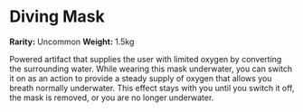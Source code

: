 # Diving Mask

**Rarity:** Uncommon
**Weight:** 1.5kg

Powered artifact that supplies the user with limited oxygen by converting the surrounding water. While wearing this mask underwater, you can switch it on as an action to provide a steady supply of oxygen that allows you breath normally underwater. This effect stays with you until you switch it off, the mask is removed, or you are no longer underwater.